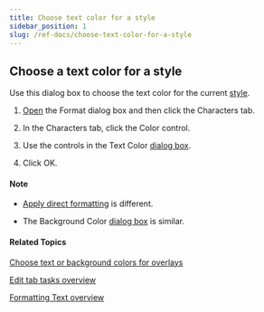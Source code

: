 ```yaml
---
title: Choose text color for a style
sidebar_position: 1
slug: /ref-docs/choose-text-color-for-a-style
---
```


## Choose a text color for a style

Use this dialog box to choose the text color for the current [style](Configure_a_style.md). 

1.  [Open](Configure_a_style.md) the Format dialog box and then click the Characters tab.
    
2.  In the Characters tab, click the Color control.
    
3.  Use the controls in the Text Color [dialog box](../../../User_Interface/Dialog_boxes/Text_Color_dialog_box.md).
    
4.  Click OK.
    

#### Note

-   [Apply direct formatting](Apply_direct_formatting.md) is different.
    
-   The Background Color [dialog box](../../../User_Interface/Dialog_boxes/Background_Color_dialog_box.md) is similar.
    

#### Related Topics

[Choose text or background colors for overlays](../../Edit_tasks/Overlay_Tool/Choose_text_or_background_colors.md) 

[Edit tab tasks overview](../../Edit_tasks/Edit_tasks_overview.md)

[Formatting Text overview](Formatting_Text_overview.md)
